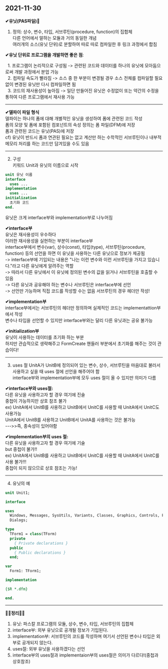 2021-11-30
----------

__✔유닛(PAS파일)🙌__  

1. 정의: 상수, 변수, 타입, 서브루틴(procedure, function)의 집합체  
다른 언어에서 말하는 모듈과 거의 동일한 개념  
여러개의 소스(유닛 단위)로 분할하여 따로 따로 컴파일한 후 링크 과정에서 합침  

__✔유닛 단위로 프로그램을 개발하면 좋은 점__:  

 &#160;&#160;1. 프로그램이 논리적으로 구성됨  -> 관련된 코드와 데이터를 하나의 유닛에 모아둠으로써 개발 과정에서 분업 가능  
 &#160;&#160;2. 컴파일 속도가 빨라짐 -> 소스 중 한 부분이 변경될 경우 소스 전체를 컴파일할 필요없이 변경된 유닛만 다시 컴파일하면 됨  
 &#160;&#160;3. 코드의 재사용성이 높아짐 -> 일단 만들어진 유닛은 수정없이 또는 약간의 수정을 통하여 다른 프로그램에서 재사용 가능  

----------------------

__✔델파이 파일 형식__  
델파이는 하나의 폼에 대해 개별적인 유닛을 생성하여 폼에 관련된 코드 작성  
폼의 모양 및 폼에 포함된 컴포넌트의 속성 정의는 폼 파일(DFM)에 저장  
폼과 관련된 코드는 유닛(PAS)에 저장  
cf) 유닛이 반드시 폼과 연관된 필요는 없고 계산만 하는 수학적인 서브루틴이나 내부적 메모리 처리를 하는 코드만 담겨있을 수도 있음  

----------------

2. 구성  
키워드 Unit과 유닛의 이름으로 시작

```Pascal
unit 유닛 이름
interface
  uses ...
implementation
  uses ...
initialization
  초기화 코드
end.
```

유닛은 크게 interface부와 implementation부로 나누어짐  

__✔interface부__  
유닛은 재사용성이 우수하다  
이러한 재사용성을 실현하는 부분이 interface부  
interface부에서 변수(var), 상수(const), 타입(type), 서브루틴(procedure, function) 등의 선언을 하면 이 유닛을 사용하는 다른 유닛으로 정보가 제공됨  
-> interface부에 기입되는 내용은 "나는 이런 변수와 이런 서브루틴을 가지고 있습니다."라고 다른 유닛에게 알려주는 역할  
-> 따라서 다른 유닛에서 이 유닛에 정의된 변수의 값을 읽거나 서브루틴을 호출할 수 있음  
-> 다른 유닛과 공유해야 하는 변수나 서브루틴은 interface부에 선언  
-> 선언만 가능하며 직접 코드를 작성할 수는 없음 서브루틴의 경우 헤더만 작성!  

__✔implementation부__  
interface부에서는 서브루틴의 헤더만 정의하며 실제적인 코드는 implementattion부에서 작성  
변수나 타입을 선언할 수 있지만 interface부와는 달리 다른 유닛과는 공유 불가능  

__✔initialization부__  
유닛이 사용하는 데이터를 초기화 하는 부분  
하지만 관습적으로 생략해주고 FormCreate 핸들러 부분에서 초기화를 해주는 것이 관습이다!  

------------------------

3. uses 절
UnitA가 UnitB에 정의되어 있는 변수, 상수, 서브루틴을 마음대로 불러서 사용하고 싶을 때 uses 절에 선언을 해주어야 함  
interface부와 implementation부에 모두 uses 절이 올 수 있지만 의미가 다름  
  
__✔interface부와 uses절:__  
다른 유닛을 사용하고자 할 경우 여기에 진술  
중첩이 가능하지만 상호 참조 불가  
ex) UnitA에서 UnitB를 사용하고 UnitB에서 UnitC를 사용할 때 UnitA에서 UnitC도 사용가능  
    UnitA에서 UnitB를 사용하고 UnitB에서 UnitA를 사용하는 것은 불가능  
--->>즉, 종속성이 있어야함  
  
__✔implementation부의 uses 절:__  
다른 유닛을 사용하고자 할 경우 여기에 기술  
but 중첩이 불가!!  
ex) UnitA에서 UnitB를 사용하고 UnitB에서 UnitC를 사용할 때 UnitA에서 UnitC를 사용 불가!!!  
    중첩이 되지 않으므로 상호 참조는 가능!  
    
----------------

4. 유닛의 예  
```Pascal
unit Unit1;

interface

uses
  Windows, Messages, SysUtils, Variants, Classes, Graphics, Controls, Forms,
  Dialogs;

type
  TForm1 = class(TForm)
  private
    { Private declarations }
  public
    { Public declarations }
  end;

var
  Form1: TForm1;

implementation

{$R *.dfm}

end.
```
------------------------------------------
__🙌🙌정리🙌🙌__  
1. 유닛: 파스칼 프로그램의 모듈, 상수, 변수, 타입, 서브루틴의 집합체  
2. interface부: 외부 유닛으로 공개될 정보가 기입된다.  
3. implementation부: 서브루틴의 코드를 작성하며 여기서 선언된 변수나 타입은 외부로 공개되지 않는다.  
4. uses절: 외부 유닛을 사용하겠다는 선언  
5. interface부의 uses절과 implementaion부의 uses절은 의미가 다르다!(중첩과 상호참조)
